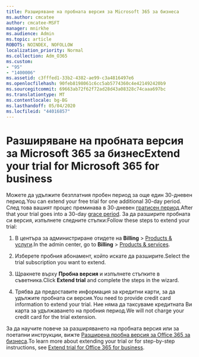 ```yaml
---
title: Разширяване на пробната версия за Microsoft 365 за бизнеса
ms.author: cmcatee
author: cmcatee-MSFT
manager: mnirkhe
ms.audience: Admin
ms.topic: article
ROBOTS: NOINDEX, NOFOLLOW
localization_priority: Normal
ms.collection: Adm_O365
ms.custom:
- "95"
- "1400006"
ms.assetid: c3fffed1-33b2-4382-ae99-c3a4816497e6
ms.openlocfilehash: 90feb8198061c6cc5ab5774360c4e421492420b9
ms.sourcegitcommit: 69663ab72f62f72ad28d43a08328c74caaa697bc
ms.translationtype: MT
ms.contentlocale: bg-BG
ms.lasthandoff: 05/04/2020
ms.locfileid: "44016857"
---
```

# <a name="extend-your-trial-for-microsoft-365-for-business"></a><span data-ttu-id="975ba-102">Разширяване на пробната версия за Microsoft 365 за бизнес</span><span class="sxs-lookup"><span data-stu-id="975ba-102">Extend your trial for Microsoft 365 for business</span></span>

<span data-ttu-id="975ba-103">Можете да удължите безплатния пробен период за още един 30-дневен период.</span><span class="sxs-lookup"><span data-stu-id="975ba-103">You can extend your free trial for one additional 30-day period.</span></span> <span data-ttu-id="975ba-104">След това вашият процес преминава в 30-дневен [гратисен период](https://docs.microsoft.com/alchemyinsights/grace-period-for-microsoft-365-free-trial).</span><span class="sxs-lookup"><span data-stu-id="975ba-104">After that your trial goes into a 30-day [grace period](https://docs.microsoft.com/alchemyinsights/grace-period-for-microsoft-365-free-trial).</span></span> <span data-ttu-id="975ba-105">За да разширите пробната си версия, изпълнете следните стъпки:</span><span class="sxs-lookup"><span data-stu-id="975ba-105">Follow these steps to extend your trial:</span></span>
  
1. <span data-ttu-id="975ba-106">В центъра за администриране отидете на **Billing** \> [Products & услуги](https://portal.office.com/adminportal/home#/subscriptions).</span><span class="sxs-lookup"><span data-stu-id="975ba-106">In the admin center, go to **Billing** \> [Products & services](https://portal.office.com/adminportal/home#/subscriptions).</span></span>

2. <span data-ttu-id="975ba-107">Изберете пробния абонамент, който искате да разширите.</span><span class="sxs-lookup"><span data-stu-id="975ba-107">Select the trial subscription you want to extend.</span></span>

3. <span data-ttu-id="975ba-108">Щракнете върху **Пробна версия** и изпълнете стъпките в съветника.</span><span class="sxs-lookup"><span data-stu-id="975ba-108">Click **Extend trial** and complete the steps in the wizard.</span></span>

4. <span data-ttu-id="975ba-109">Трябва да предоставите информация за кредитни карти, за да удължите пробната си версия.</span><span class="sxs-lookup"><span data-stu-id="975ba-109">You need to provide credit card information to extend your trial.</span></span> <span data-ttu-id="975ba-110">Ние няма да таксуваме кредитната Ви карта за удължаването на пробния период.</span><span class="sxs-lookup"><span data-stu-id="975ba-110">We will not charge your credit card for the trial extension.</span></span>

<span data-ttu-id="975ba-111">За да научите повече за разширяването на пробната версия или за поетапни инструкции, вижте [Разширена пробна версия за Office 365 за бизнеса](https://docs.microsoft.com/microsoft-365/commerce/extend-your-trial).</span><span class="sxs-lookup"><span data-stu-id="975ba-111">To learn more about extending your trial or for step-by-step instructions, see [Extend trial for Office 365 for business](https://docs.microsoft.com/microsoft-365/commerce/extend-your-trial).</span></span>
